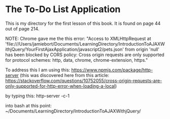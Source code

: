# The To-Do List Application

This is my directory for the first lesson of this book.
It is found on page 44 out of page 214.

NOTE: Chrome gave me the this error:
"Access to XMLHttpRequest at 'file:///Users/jamiebort/Documents/LearningDirectory/IntroductionToAJAXWithjQuery/YourFirstAjaxApplication/javascript2/pets.json' from origin 'null' has been blocked by CORS policy: Cross origin requests are only supported for protocol schemes: http, data, chrome, chrome-extension, https."

To address this I am using this:
https://www.npmjs.com/package/http-server
(this was discovered here from this article:
https://stackoverflow.com/questions/10752055/cross-origin-requests-are-only-supported-for-http-error-when-loading-a-local)

by typing this:
http-server -c-1 

into bash at this point:
~/Documents/LearningDirectory/IntroductionToAJAXWithjQuery/

